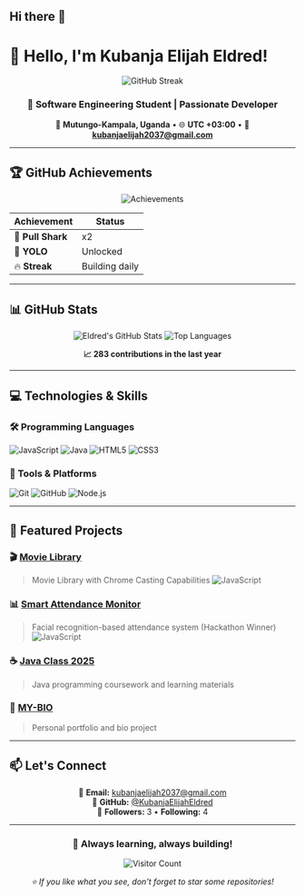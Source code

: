 ## Hi there 👋

# 👋 Hello, I'm Kubanja Elijah Eldred!

<div align="center">

![GitHub Streak](https://streak-stats.demolab.com?user=KubanjaElijahEldred&theme=radical&border_radius=10)
  
### 🎯 Software Engineering Student | Passionate Developer

📍 **Mutungo-Kampala, Uganda** • 🌐 **UTC +03:00** • 📧 **kubanjaelijah2037@gmail.com**

</div>

---

## 🏆 GitHub Achievements

<div align="center">

![Achievements](https://github-profile-trophy.vercel.app/?username=KubanjaElijahEldred&theme=radical&no-frame=true&row=2&column=4)

| Achievement | Status |
|-------------|---------|
| 🦈 **Pull Shark** | x2 |
| 🎯 **YOLO** | Unlocked |
| 🔥 **Streak** | Building daily |

</div>

---

## 📊 GitHub Stats

<div align="center">

![Eldred's GitHub Stats](https://github-readme-stats.vercel.app/api?username=KubanjaElijahEldred&show_icons=true&theme=radical&border_radius=10)
![Top Languages](https://github-readme-stats.vercel.app/api/top-langs/?username=KubanjaElijahEldred&layout=compact&theme=radical&border_radius=10)

**📈 283 contributions in the last year**

</div>

---

## 💻 Technologies & Skills

### 🛠️ Programming Languages
![JavaScript](https://img.shields.io/badge/JavaScript-F7DF1E?style=for-the-badge&logo=javascript&logoColor=black)
![Java](https://img.shields.io/badge/Java-ED8B00?style=for-the-badge&logo=java&logoColor=white)
![HTML5](https://img.shields.io/badge/HTML5-E34F26?style=for-the-badge&logo=html5&logoColor=white)
![CSS3](https://img.shields.io/badge/CSS3-1572B6?style=for-the-badge&logo=css3&logoColor=white)

### 🔧 Tools & Platforms
![Git](https://img.shields.io/badge/Git-F05032?style=for-the-badge&logo=git&logoColor=white)
![GitHub](https://img.shields.io/badge/GitHub-181717?style=for-the-badge&logo=github&logoColor=white)
![Node.js](https://img.shields.io/badge/Node.js-339933?style=for-the-badge&logo=nodedotjs&logoColor=white)

---

## 🌟 Featured Projects

### 🎬 [Movie Library](https://github.com/KubanjaElijahEldred/movies)
> Movie Library with Chrome Casting Capabilities
> ![JavaScript](https://img.shields.io/badge/JavaScript-100%25-yellow)

### 📊 [Smart Attendance Monitor](https://github.com/KubanjaElijahEldred/smart-attendance-monitor)
> Facial recognition-based attendance system (Hackathon Winner)
> ![JavaScript](https://img.shields.io/badge/JavaScript-100%25-yellow)

### ☕ [Java Class 2025](https://github.com/KubanjaElijahEldred/Java-class-2025)
> Java programming coursework and learning materials

### 💼 [MY-BIO](https://github.com/KubanjaElijahEldred/MY-BIO)
> Personal portfolio and bio project

---

## 📫 Let's Connect

<div align="center">

📧 **Email:** [kubanjaelijah2037@gmail.com](mailto:kubanjaelijah2037@gmail.com)  
💼 **GitHub:** [@KubanjaElijahEldred](https://github.com/KubanjaElijahEldred)  
👥 **Followers:** 3 • **Following:** 4

</div>

---

<div align="center">

### 🚀 **Always learning, always building!**

![Visitor Count](https://komarev.com/ghpvc/?username=KubanjaElijahEldred&color=blueviolet&style=flat-square)

*⭐ If you like what you see, don't forget to star some repositories!*

</div>


